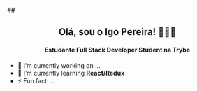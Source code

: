 ##<div align="center"><h2>Olá, sou o Igo Pereira! 👨🏽‍💻</h2></div> 

<div align="center"><h4>Estudante Full Stack Developer Student na Trybe </h4></div>

- 🔭 I’m currently working on ...
- 🌱 I’m currently learning <strong>React/Redux</strong>
- ⚡ Fun fact: ...

